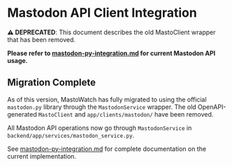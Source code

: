 # Mastodon API Client Integration

**⚠️ DEPRECATED**: This document describes the old MastoClient wrapper that has been removed.

**Please refer to [mastodon-py-integration.md](mastodon-py-integration.md) for current Mastodon API usage.**

## Migration Complete

As of this version, MastoWatch has fully migrated to using the official `mastodon.py` library through the `MastodonService` wrapper. The old OpenAPI-generated `MastoClient` and `app/clients/mastodon/` have been removed.

All Mastodon API operations now go through `MastodonService` in `backend/app/services/mastodon_service.py`.

See [mastodon-py-integration.md](mastodon-py-integration.md) for complete documentation on the current implementation.
